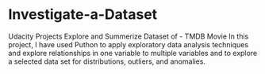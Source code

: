 # Investigate-a-Dataset
Udacity Projects
Explore and Summerize Dataset of - TMDB Movie 
In this project, I have used Puthon to apply exploratory data analysis techniques and explore relationships in one variable to multiple variables and to explore a selected data set for distributions, outliers, and anomalies.
